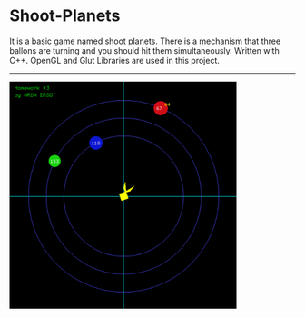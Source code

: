 # Shoot-Planets

It is a basic game named shoot planets. There is a mechanism that three ballons are turning and you should hit them simultaneously. 
Written with C++. OpenGL and Glut Libraries are used in this project.

<hr>

<img src="screenshots/home.jpg" width="400" height="400">
